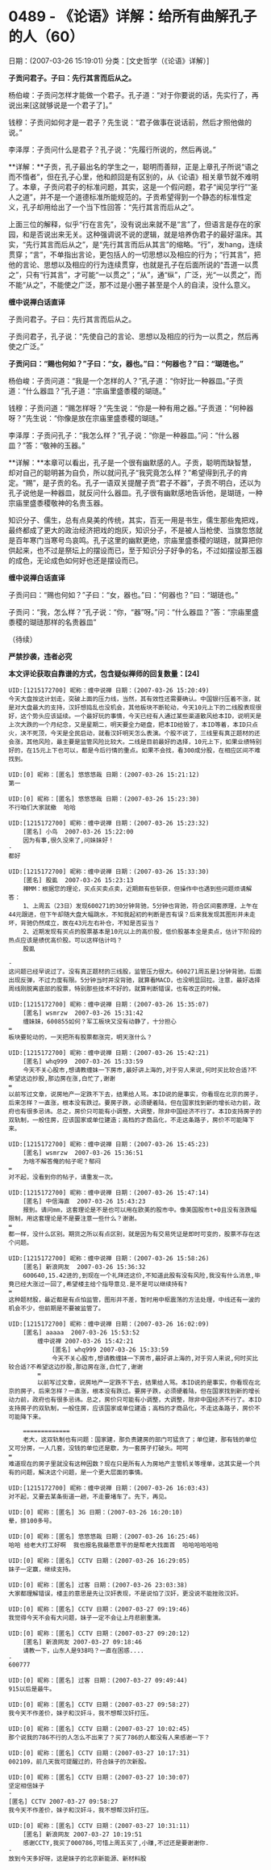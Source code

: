 # 0489 - 《论语》详解：给所有曲解孔子的人（60）
日期：(2007-03-26 15:19:01) 分类：[文史哲学（《论语》详解）]



**子贡问君子。子曰：先行其言而后从之。**



杨伯峻：子贡问怎样才能做一个君子。孔子道：“对于你要说的话，先实行了，再说出来[这就够说是一个君子了]。”

钱穆：子贡问如何才是一君子？先生说：“君子做事在说话前，然后才照他做的说。”

李泽厚：子贡问什么是君子？孔子说：“先履行所说的，然后再说。”



**详解：**子贡，孔子最出名的学生之一，聪明而善辩，正是上章孔子所说“语之而不惰者”，但在孔子心里，他和颜回是有区别的，从《论语》相关章节就不难明了。本章，子贡问君子的标准问题，其实，这是一个假问题，君子“闻见学行”“圣人之道”，并不是一个道德标准所能规范的。子贡希望得到一个静态的标准性定义，孔子却用给出了一个当下性回答：“先行其言而后从之”。



上面三位的解释，似乎“行在言先”，没有说出来就不是“言”了，但语言是存在的家园，和是否说出来无关。这种强调说不说的逻辑，就是培养伪君子的最好温床。其实，“先行其言而后从之”，是“先行其言而后从其言”的缩略。“行”，发hang，连续贯穿；“言”，不单指出言论，更包括人的一切思想以及相应的行为；“行其言”，把他的言论、思想以及相应的行为连续贯穿，也就是孔子在后面所说的“吾道一以贯之”，只有“行其言”，才可能“一以贯之”；“从”，通“纵”，广泛，光“一以贯之”，而不能“从之”，不能使之广泛，那不过是小圈子甚至是个人的自渎，没什么意义。



**缠中说禅白话直译**



子贡问君子。子曰：先行其言而后从之。

子贡问君子，孔子说：“先使自己的言论、思想以及相应的行为一以贯之，然后再使之广泛。”





**子贡问曰：“赐也何如？”子曰：“女，器也。”曰：“何器也？”曰：“瑚琏也。”**



杨伯峻：子贡问道：“我是一个怎样的人？”孔子道：“你好比一种器皿。”子贡道：“什么器皿？”孔子道：“宗庙里盛黍稷的瑚琏。”

钱穆：子贡问道：“赐怎样呀？”先生说：“你是一种有用之器。”子贡道：“何种器呀？”先生说：“你像是放在宗庙里盛黍稷的瑚琏。”

李泽厚：子贡问孔子：“我怎么样？”孔子说：“你是一种器皿。”问：“什么器皿？”答：“敬神的玉器。”



**详解：**本章可以看出，孔子是一个很有幽默感的人。子贡，聪明而缺智慧，却对自己的聪明甚为自负，所以就问孔子“我究竟怎么样？”希望得到孔子的肯定。“赐”，是子贡的名。孔子一语双关提醒子贡“君子不器”，子贡不明白，还以为孔子说他是一种器皿，就反问什么器皿。孔子很有幽默感地告诉他，是瑚琏，一种宗庙里盛黍稷敬神的名贵玉器。



知识分子、儒生，总有点臭美的传统，其实，百无一用是书生，儒生那些鬼把戏，最终都成了更大的政治经济把戏的炮灰，知识分子，不是被人当枪使、当旗忽悠就是百年寒门当寒号鸟哀鸣。孔子这里的幽默更绝，宗庙里盛黍稷的瑚琏，就算把你供起来，也不过是祭坛上的摆设而已，至于知识分子好争的名，不过如摆设那玉器的成色，无论成色如何好也还是摆设而已。



**缠中说禅白话直译**



子贡问曰：“赐也何如？”子曰：“女，器也。”曰：“何器也？”曰：“瑚琏也。”

子贡问：“我，怎么样？”孔子说：“你，“器”呀。”问：“什么器皿？”答：“宗庙里盛黍稷的瑚琏那样的名贵器皿”



（待续）



**严禁抄袭，违者必究**



**本文评论获取自靠谱的方式，包含疑似禅师的回复数量：[24]**




```
UID:[1215172700] 昵称：缠中说禅 日期：(2007-03-26 15:20:49)
今天大盘按这计划走，突破上面的压力线，当然，其有效性还需要确认。中国银行压着不涨，就是对大盘最大的支持，汉奸想捣乱也没机会，其他板块不断轮动，今天10元上下的二线股表现很好，这个势头应该延续。一个最好玩的事情，今天已经有人通过某些渠道散风给本ID，说明天是上次大跌的一个月纪念，又是星期二，明天要全力砸盘，把本ID给毁了，本ID等着，本ID只点火，决不死顶，今天是全民启动，就看汉奸明天怎么表演。个股不说了，三线里有真正题材的还会涨，其他风险，最主要是监管风险比较大。二线是目前最好的选择，10元上下，如果业绩特别好的，在15元上下也可以，都是今后行情的重点。如果不会找，看300成分股，在相应区间不难找到。
```



```
UID:[0] 昵称：[匿名] 悠悠悠哉 日期：(2007-03-26 15:21:12)
第一
```



```
UID:[0] 昵称：[匿名] 悠悠悠哉 日期：(2007-03-26 15:23:30)
不行咱们大家就撤  哈哈
```



```
UID:[1215172700] 昵称：缠中说禅 日期：(2007-03-26 15:23:32)
	[匿名] 小鸟  2007-03-26 15:22:00
	因为有事,很久没来了,问妹妹好！
-
都好
```



```
UID:[1215172700] 昵称：缠中说禅 日期：(2007-03-26 15:33:30)
	[匿名] 股虱  2007-03-26 15:23:13
	禅MM：根据您的理论，买点买卖点卖，近期颇有些斩获，但操作中也遇到些问题烦请解答：
	1、上周五（23日）发现600271的30分钟背驰，5分钟也背驰，符合区间套原理，上午在44元跟进，但下午却随大盘大幅跳水，不知我起初的判断是否有误？后来我发现其图形并未走坏，背驰仍然成立，故在43元左右补仓，不知是否妥当？
	2、近期发现有买点的股票基本是10元以上的高价股，低价股基本全是卖点，估计下阶段的热点应该是绩优高价股。可以这样估计吗？
	股虱
	
-
这问题已经早说过了。没有真正题材的三线股，监管压力很大。600271周五是1分钟背驰，后面出现反弹，不过力度有限。5分钟当时并没背驰，就算看MACD，也没明显回拉。注意，最好选择周线刚脱离底部的股票，特别那些技术不好的，就算判断错误，也有改正的时候。
```



```
UID:[1215172700] 昵称：缠中说禅 日期：(2007-03-26 15:35:07)
	[匿名] wsmrzw  2007-03-26 15:31:42
	缠妹妹，600855如何？军工板块又没有动静了，十分担心
=
板块要轮动的，一天把所有股票都涨完，明天涨什么？
```



```
UID:[1215172700] 昵称：缠中说禅 日期：(2007-03-26 15:42:21)
	[匿名] whq999  2007-03-26 15:33:59
	今天不关心股市,想请教缠妹一下房市,最好讲上海的,对于穷人来说,何时买比较合适?不希望这边抄股,那边房在涨,白忙了,谢谢
=
以前写过文章，说房地产一定跌不下去，结果给人骂。本ID说的是事实，你看现在北京的房子，后来怎样？一直涨，根本没有跌过。要房子跌，必须硬着陆，但在国家找到新的增长动力前，政府也有很多忌讳。总之，房价只可能有小调整，大调整，除非中国经济不行了。本ID支持房子的双轨制，一般住房，应该国家或单位建造；高档的才商品化，不走这条路子，房价不可能降下来。
```



```
UID:[1215172700] 昵称：缠中说禅 日期：(2007-03-26 15:45:23)
	[匿名] wsmrzw  2007-03-26 15:36:51
	为啥不解答俺的帖子呢？郁闷
=
对不起，没看到你的帖子，请重发一次。
```



```
UID:[1215172700] 昵称：缠中说禅 日期：(2007-03-26 15:47:14)
	[匿名] 中信海直  2007-03-26 15:43:23
	报到。请问mm，这套理论是不是也可以用在欧美的股市中。像美国股市t+0且没有涨跌幅限制，用这套理论是不是要注意一些什么？谢谢。
=
都一样，没什么区别。期货之所以有点区别，就是因为有交易凭证是即时可变的，股票不存在这个问题。
```



```
UID:[1215172700] 昵称：缠中说禅 日期：(2007-03-26 15:58:26)
	[匿名] 新浪网友  2007-03-26 15:36:32
	600640,15.42进的,到现在一个礼拜还这价,不知道此股有没有风险,我没有什么消息,毕竟已经大涨过一回了,希望楼主给个指导意见.是不是可以继续持有?
=
这种题材股，最近都是有点怕监管，图形并不差，暂时用中枢震荡的方法处理，中线还有一波的机会不少，但前期是不要被监管了。
```



```
UID:[1215172700] 昵称：缠中说禅 日期：(2007-03-26 16:02:09)
	[匿名] aaaaa  2007-03-26 15:53:52
		缠中说禅 2007-03-26 15:42:21
			[匿名] whq999 2007-03-26 15:33:59
			今天不关心股市,想请教缠妹一下房市,最好讲上海的,对于穷人来说,何时买比较合适?不希望这边抄股,那边房在涨,白忙了,谢谢
		=
		以前写过文章，说房地产一定跌不下去，结果给人骂。本ID说的是事实，你看现在北京的房子，后来怎样？一直涨，根本没有跌过。要房子跌，必须硬着陆，但在国家找到新的增长动力前，政府也有很多忌讳。总之，房价只可能有小调整，大调整，除非中国经济不行了。本ID支持房子的双轨制，一般住房，应该国家或单位建造；高档的才商品化，不走这条路子，房价不可能降下来。
		
	=============
	老大，这双轨制也有问题：国家建，那负责建房的部门可猛贪了；单位建，那有钱的单位又可分房，一人几套，没钱的单位还是歇，为一套房子打破头。呵呵
=
难道现在的房子里就没有这种因数？现在只是所有人为房地产主管机关等埋单，这其实是一个共有的问题，解决这个问题，是一个更大层面的事情。
```



```
UID:[1215172700] 昵称：缠中说禅 日期：(2007-03-26 16:03:43)
对不起，又要去某条街道一趟，不走要堵车了。先下，再见。
```



```
UID:[0] 昵称：[匿名] 3G 日期：(2007-03-26 16:20:10)
晕，排100多号。
```



```
UID:[0] 昵称：[匿名] 悠悠悠哉 日期：(2007-03-26 16:25:46)
哈哈 给老大打工好啊  我也报名我最愿意干的是帮老大找面首  哈哈哈哈哈哈
```



```
UID:[0] 昵称：[匿名] CCTV 日期：(2007-03-26 16:29:05)
妹子一定赢，继续支持。
```



```
UID:[0] 昵称：[匿名] 过客 日期：(2007-03-26 23:03:38)
大家都理解错误，楼主的意思是先让汉奸表现，不是说怕了汉奸，更没说不能挫败汉奸。
```



```
UID:[0] 昵称：[匿名] CCTV 日期：(2007-03-27 09:19:46)
我觉得今天不会有大问题，妹子一定不会让上月悲剧重演。
```



```
UID:[0] 昵称：[匿名] CCTV 日期：(2007-03-27 09:20:12)
	[匿名] 新浪网友 2007-03-27 09:18:46
	请教一下，山东人是938吗？一直在困惑....
-
600777
```



```
UID:[0] 昵称：[匿名] 过客 日期：(2007-03-27 09:49:44)
915以后是最牛。
```



```
UID:[0] 昵称：[匿名] CCTV 日期：(2007-03-27 09:58:27)
我今天不作差价，妹子和汉奸斗，我不想帮汉奸打压。
```



```
UID:[0] 昵称：[匿名] CCTV 日期：(2007-03-27 10:02:45)
那个说我的786不行的人怎么不出来了？买了786的人都没有人来感谢一下？
```



```
UID:[0] 昵称：[匿名] CCTV 日期：(2007-03-27 10:17:31)
002109，前几天我可提醒过的，符合妹子的次新股。
```



```
UID:[0] 昵称：[匿名] CCTV 日期：(2007-03-27 10:30:07)
坚定相信妹子
-
[匿名] CCTV 2007-03-27 09:58:27
我今天不作差价，妹子和汉奸斗，我不想帮汉奸打压。
```



```
UID:[0] 昵称：[匿名] CCTV 日期：(2007-03-27 10:31:11)
	[匿名] 新浪网友 2007-03-27 10:19:51
	感谢CCTY,我买了000786,可惜上周五买了,小赚,不过还是要谢谢你.
-
放到今天多好呀，这是妹子的北京新能源、新材料股
```




